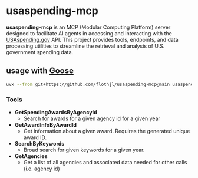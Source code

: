# usaspending-mcp

**usaspending-mcp** is an MCP (Modular Computing Platform) server designed
to facilitate AI agents in accessing and interacting with the
[USAspending.gov](https://www.usaspending.gov/) API. This project provides tools,
endpoints, and data processing utilities to streamline the retrieval
and analysis of U.S. government spending data.

## usage with [Goose](https://github.com/block/goose)

```bash
uvx --from git+https://github.com/flothjl/usaspending-mcp@main usaspending-mcp
```

### Tools

- **GetSpendingAwardsByAgencyId**
  - Search for awards for a given agency id for a given year
- **GetAwardInfoByAwardId**
  - Get information about a given award. Requires the generated unique award ID.
- **SearchByKeywords**
  - Broad search for given keywords for a given year.
- **GetAgencies**
  - Get a list of all agencies and associated data needed for other calls (i.e. agency id)
